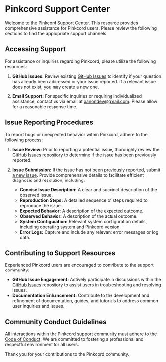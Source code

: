 # Pinkcord Support Center

Welcome to the Pinkcord Support Center.  This resource provides comprehensive assistance for Pinkcord users. Please review the following sections to find the appropriate support channels.

## Accessing Support

For assistance or inquiries regarding Pinkcord, please utilize the following resources:

1.  **GitHub Issues:**  Review existing [GitHub Issues](https://github.com/xanonDev/pinkcord/issues) to identify if your question has already been addressed or your issue reported.  If a relevant issue does not exist, you may create a new one.

2.  **Email Support:**  For specific inquiries or requiring individualized assistance, contact us via email at [xanondev@gmail.com](mailto:xanondev@gmail.com).  Please allow for a reasonable response time.

## Issue Reporting Procedures

To report bugs or unexpected behavior within Pinkcord, adhere to the following process:

1.  **Issue Review:**  Prior to reporting a potential issue, thoroughly review the [GitHub Issues](https://github.com/xanonDev/pinkcord/issues) repository to determine if the issue has been previously reported.

2.  **Issue Submission:**  If the issue has not been previously reported, [submit a new issue](https://github.com/xanonDev/pinkcord/issues/new).  Provide comprehensive details to facilitate efficient diagnosis and resolution, including:
    *   **Concise Issue Description:**  A clear and succinct description of the observed issue.
    *   **Reproduction Steps:**  A detailed sequence of steps required to reproduce the issue.
    *   **Expected Behavior:**  A description of the expected outcome.
    *   **Observed Behavior:**  A description of the actual outcome.
    *   **System Configuration:**  Relevant system configuration details, including operating system and Pinkcord version.
    *   **Error Logs:**  Capture and include any relevant error messages or log data.

## Contributing to Support Resources

Experienced Pinkcord users are encouraged to contribute to the support community:

*   **GitHub Issue Engagement:**  Actively participate in discussions within the [GitHub Issues](https://github.com/xanonDev/pinkcord/issues) repository to assist users in troubleshooting and resolving issues.
*   **Documentation Enhancement:**  Contribute to the development and refinement of documentation, guides, and tutorials to address common user inquiries and issues.

## Community Conduct Guidelines

All interactions within the Pinkcord support community must adhere to the [Code of Conduct](CODE_OF_CONDUCT.md).  We are committed to fostering a professional and respectful environment for all users.

Thank you for your contributions to the Pinkcord community.
